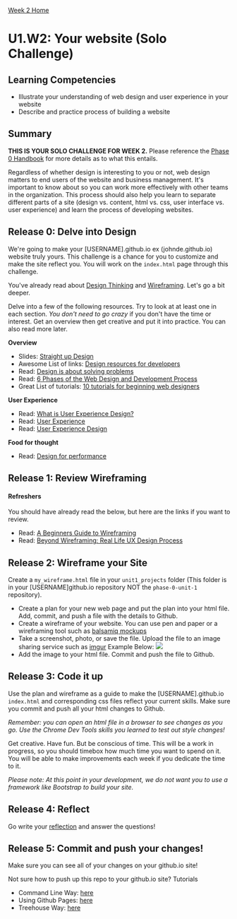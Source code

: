 [Week 2 Home](../)

# U1.W2: Your website (Solo Challenge)


## Learning Competencies
- Illustrate your understanding of web design and user experience in your website
- Describe and practice process of building a website


## Summary

**THIS IS YOUR SOLO CHALLENGE FOR WEEK 2.** Please reference the [Phase 0 Handbook](https://github.com/Devbootcamp/phase-0-handbook/) for more details as to what this entails. 

Regardless of whether design is interesting to you or not, web design matters to end users of the website and business management.  It's important to know about so you can work more effectively with other teams in the organization.  This process should also help you learn to separate different parts of a site (design vs. content, html vs. css, user interface vs. user experience) and learn the process of developing websites.


## Release 0: Delve into Design
 
We're going to make your [USERNAME].github.io ex (johnde.github.io) website truly yours.  This challenge is a chance for you to customize and make the site reflect you.  You will work on the `index.html` page through this challenge.

You've already read about [Design Thinking](https://github.com/Devbootcamp/phase-0-unit-1/tree/jwu-week2-review/week-2/3-Responsive-Web-Design) and [Wireframing](https://github.com/Devbootcamp/phase-0-unit-1/tree/jwu-week2-review/week-1/8-wireframing).  Let's go a bit deeper.

Delve into a few of the following resources.  Try to look at at least
one in each section. *You don't need to go crazy* if you don't have the time or interest.  Get an overview then get creative and put it into practice. You can also read more later.
 
**Overview**
- Slides: [Straight up Design](https://speakerdeck.com/jenmyers/straight-up-design)
- Awesome List of links: [Design resources for developers](https://gist.github.com/jenmyers/7354863)
- Read: [Design is about solving problems](http://www.smashingmagazine.com/2011/08/24/design-solving-problems/)
- Read: [6 Phases of the Web Design and Development Process](http://www.idesignstudios.com/blog/web-design/phases-web-design-development-process/#.UxuuUuddUtU)
- Great List of tutorials: [10 tutorials for beginning web designers](http://code.tutsplus.com/articles/10-hand-picked-tutorials-for-beginning-web-designers--net-9341)

**User Experience**
- Read: [What is User Experience Design?](http://uxdesign.smashingmagazine.com/2010/10/05/what-is-user-experience-design-overview-tools-and-resources/)
- Read: [User Experience](http://en.wikipedia.org/wiki/User_experience)
- Read: [User Experience Design](https://github.com/Devbootcamp/phase-0-unit-1/edit/master/week_1/creative_challenge/readme.md)

**Food for thought**
- Read: [Design for performance](https://speakerdeck.com/lara/design-for-performance)

## Release 1: Review Wireframing

#### Refreshers
You should have already read the below, but here are the links if you
want to review.

- Read: [A Beginners Guide to Wireframing](http://webdesign.tutsplus.com/tutorials/a-beginners-guide-to-wireframing--webdesign-7399)
- Read: [Beyond Wireframing: Real Life UX Design Process](http://uxdesign.smashingmagazine.com/2012/08/29/beyond-wireframing-real-life-ux-design-process/)

## Release 2: Wireframe your Site
Create a `my_wireframe.html` file in your `unit1_projects` folder (This folder is in your [USERNAME]github.io repository NOT the `phase-0-unit-1` repository).

- Create a plan for your new web page and put the plan into your html
file.  Add, commit, and push a file with the details to Github.
- Create a wireframe of your website.  You can use pen and paper or a wireframing tool such as [balsamiq mockups](http://balsamiq.com/)
- Take a screenshot, photo, or save the file. Upload the file to an
image sharing service such as [imgur](imgur.com)
Example Below:
![](http://upload.wikimedia.org/wikipedia/commons/thumb/4/47/Profilewireframe.png/220px-Profilewireframe.png)
- Add the image to your html file.  Commit and push the file to Github. 

## Release 3: Code it up

Use the plan and wireframe as a guide to make the [USERNAME].github.io
`index.html` and corresponding css files reflect your current skills. Make sure you commit
and push all your html changes to Github.  

*Remember: you can open an html file in a browser to see changes as you
go. Use the Chrome Dev Tools skills you learned to test out style changes!*

Get creative. Have fun. But be conscious of time. This will be a work in progress, so you should timebox how much time you want to spend on it. You will be able to make improvements each week if you dedicate the time to it.

*Please note: At this point in your development, we do not want you to use a framework like Bootstrap to build your site.* 

## Release 4: Reflect
Go write your [reflection](my_reflection.md) and answer the questions!

## Release 5: Commit and push your changes!
Make sure you can see all of your changes on your github.io site!

Not sure how to push up this repo to your github.io site? Tutorials
- Command Line Way: [here](https://help.github.com/articles/creating-project-pages-manually) 
- Using Github Pages: [here](https://pages.github.com/)
- Treehouse Way: [here](http://blog.teamtreehouse.com/using-github-pages-to-host-your-website)
